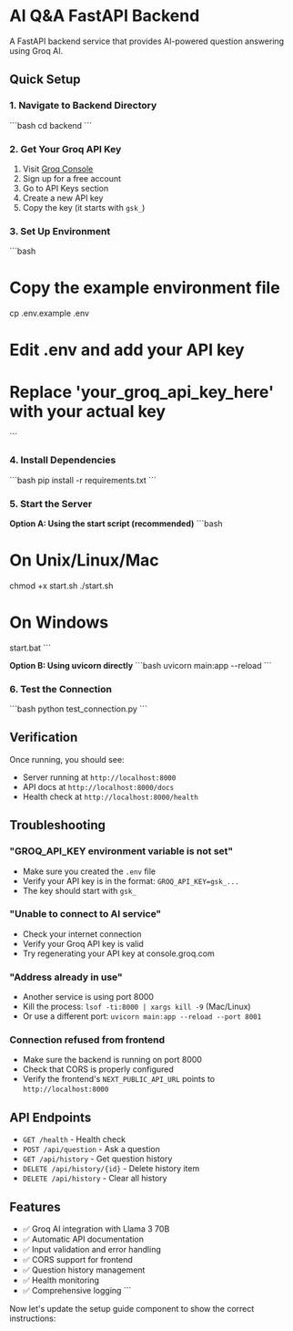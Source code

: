 # AI Q&A FastAPI Backend

A FastAPI backend service that provides AI-powered question answering using Groq AI.

## Quick Setup

### 1. Navigate to Backend Directory
\`\`\`bash
cd backend
\`\`\`

### 2. Get Your Groq API Key
1. Visit [Groq Console](https://console.groq.com/)
2. Sign up for a free account
3. Go to API Keys section
4. Create a new API key
5. Copy the key (it starts with `gsk_`)

### 3. Set Up Environment
\`\`\`bash
# Copy the example environment file
cp .env.example .env

# Edit .env and add your API key
# Replace 'your_groq_api_key_here' with your actual key
\`\`\`

### 4. Install Dependencies
\`\`\`bash
pip install -r requirements.txt
\`\`\`

### 5. Start the Server

**Option A: Using the start script (recommended)**
\`\`\`bash
# On Unix/Linux/Mac
chmod +x start.sh
./start.sh

# On Windows
start.bat
\`\`\`

**Option B: Using uvicorn directly**
\`\`\`bash
uvicorn main:app --reload
\`\`\`

### 6. Test the Connection
\`\`\`bash
python test_connection.py
\`\`\`

## Verification

Once running, you should see:
- Server running at `http://localhost:8000`
- API docs at `http://localhost:8000/docs`
- Health check at `http://localhost:8000/health`

## Troubleshooting

### "GROQ_API_KEY environment variable is not set"
- Make sure you created the `.env` file
- Verify your API key is in the format: `GROQ_API_KEY=gsk_...`
- The key should start with `gsk_`

### "Unable to connect to AI service"
- Check your internet connection
- Verify your Groq API key is valid
- Try regenerating your API key at console.groq.com

### "Address already in use"
- Another service is using port 8000
- Kill the process: `lsof -ti:8000 | xargs kill -9` (Mac/Linux)
- Or use a different port: `uvicorn main:app --reload --port 8001`

### Connection refused from frontend
- Make sure the backend is running on port 8000
- Check that CORS is properly configured
- Verify the frontend's `NEXT_PUBLIC_API_URL` points to `http://localhost:8000`

## API Endpoints

- `GET /health` - Health check
- `POST /api/question` - Ask a question
- `GET /api/history` - Get question history
- `DELETE /api/history/{id}` - Delete history item
- `DELETE /api/history` - Clear all history

## Features

- ✅ Groq AI integration with Llama 3 70B
- ✅ Automatic API documentation
- ✅ Input validation and error handling
- ✅ CORS support for frontend
- ✅ Question history management
- ✅ Health monitoring
- ✅ Comprehensive logging
\`\`\`

Now let's update the setup guide component to show the correct instructions:

